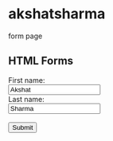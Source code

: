 # akshatsharma
form page
<!DOCTYPE html>
<html>
<body> 

<h2> HTML Forms</h2>

<form action="/action_page.php">
  <label for="fname">First name:</label><br>
  <input type="text" id="fname" name="fname" value="Akshat"><br>
  <label for="lname">Last name:</label><br>
  <input type="text" id="lname" name="lname" value="Sharma"><br><br>
  <input type="submit" value="Submit">
</form> 

</body>
</html>


